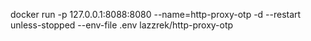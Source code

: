 docker run -p 127.0.0.1:8088:8080 --name=http-proxy-otp -d --restart unless-stopped --env-file .env lazzrek/http-proxy-otp
